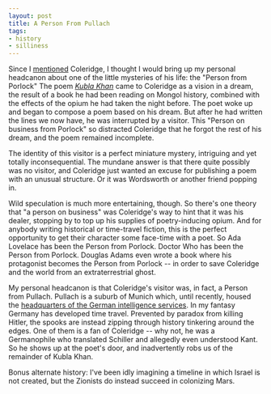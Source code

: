 ```yaml
---
layout: post
title: A Person From Pullach
tags:
- history
- silliness
---
```


Since I [mentioned](http://notebook.ohuiginn.net/piranesi/) Coleridge, I thought I would bring up my personal headcanon about one of the little mysteries of his life: the "Person from Porlock"
The poem [*Kubla Khan*](https://www.poetryfoundation.org/poems/43991/kubla-khan) came to Coleridge as a vision in a dream, the result of a book he had been reading on Mongol history, combined with the effects of the opium he had taken the night before.
The poet woke up and began to compose a poem based on his dream. But after he had written the lines we now have, he was interrupted by a visitor. This "Person on business from Porlock" so distracted Coleridge that he forgot the rest of his dream, and the poem remained incomplete.

The identity of this visitor is a perfect miniature mystery, intriguing and yet totally inconsequential. The mundane answer is that there quite possibly was no visitor, and Coleridge just wanted an excuse for publishing a poem with an unusual structure. Or it was Wordsworth or another friend popping in.

Wild speculation is much more entertaining, though. So there's one theory that "a person on business" was Coleridge's way to hint that it was his dealer, stopping by to top up his supplies of poetry-inducing opium.
And for anybody writing historical or time-travel fiction, this is the perfect opportunity to get their character some face-time with a poet. So Ada Lovelace has been the Person from Porlock. Doctor Who has been the Person from Porlock. Douglas Adams even wrote a book where his protagonist becomes the Person from Porlock -- in order to save Coleridge and the world from an extraterrestrial ghost.

My personal headcanon is that Coleridge's visitor was,  in fact, a Person from Pullach. Pullach is a suburb of Munich which, until recently, housed the [headquarters of the German intelligence services](https://www.electrospaces.net/2014/05/pictures-from-inside-german.html). In my fantasy Germany has developed time travel. Prevented by paradox from killing Hitler, the spooks are instead zipping through history tinkering around the edges. One of them is a fan of Coleridge -- why not, he was a Germanophile who translated Schiller and allegedly even understood Kant. So he shows up at the poet's door, and inadvertently robs us of the remainder of Kubla Khan.

Bonus alternate history: I've been idly imagining a timeline in which Israel is not created, but the Zionists do instead succeed in colonizing Mars.